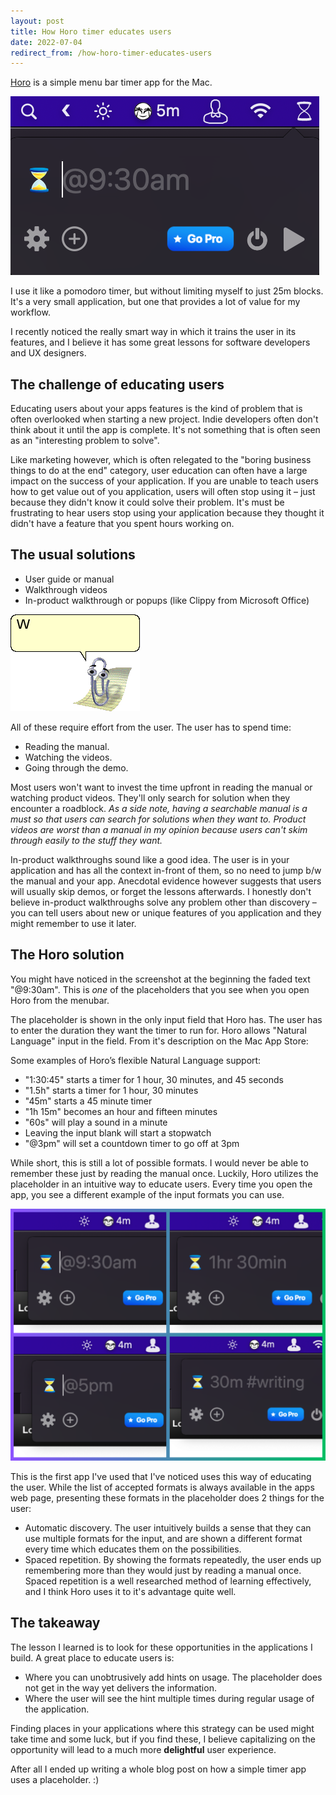 ```yaml
---
layout: post
title: How Horo timer educates users
date: 2022-07-04
redirect_from: /how-horo-timer-educates-users
---
```

[Horo](https://apps.apple.com/us/app/horo-timer-for-menu-bar/id1437226581?mt=12) is a simple menu bar timer app for the Mac.

![Horo timer screenshot](/assets/images/horo-timer-01.png)

I use it like a pomodoro timer, but without limiting myself to just 25m blocks. It's a very small application, but one that provides a lot of value for my workflow.

I recently noticed the really smart way in which it trains the user in its features, and I believe it has some great lessons for software developers and UX designers.

## The challenge of educating users

Educating users about your apps features is the kind of problem that is often overlooked when starting a new project. Indie developers often don't think about it until the app is complete. It's not something that is often seen as an "interesting problem to solve".

Like marketing however, which is often relegated to the "boring business things to do at the end" category, user education can often have a large impact on the success of your application. If you are unable to teach users how to get value out of you application, users will often stop using it – just because they didn't know it could solve their problem. It's must be frustrating to hear users stop using your application because they thought it didn't have a feature that you spent hours working on.

## The usual solutions

- User guide or manual
- Walkthrough videos
- In-product walkthrough or popups (like Clippy from Microsoft Office)

![Microsoft Office Clippy](/assets/images/horo-timer-02.gif)

All of these require effort from the user. The user has to spend time:
- Reading the manual.
- Watching the videos.
- Going through the demo.

Most users won't want to invest the time upfront in reading the manual or watching product videos. They'll only search for solution when they encounter a roadblock. _As a side note, having a searchable manual is a must so that users can search for solutions when they want to. Product videos are worst than a manual in my opinion because users can't skim through easily to the stuff they want._

In-product walkthroughs sound like a good idea. The user is in your application and has all the context in-front of them, so no need to jump b/w the manual and your app. Anecdotal evidence however suggests that users will usually skip demos, or forget the lessons afterwards. I honestly don't believe in-product walkthroughs solve any problem other than discovery – you can tell users about new or unique features of you application and they might remember to use it later.

## The Horo solution

You might have noticed in the screenshot at the beginning the faded text "@9:30am". This is _one_ of the placeholders that you see when you open Horo from the menubar.

The placeholder is shown in the only input field that Horo has. The user has to enter the duration they want the timer to run for. Horo allows "Natural Language" input in the field. From it's description on the Mac App Store:

Some examples of Horo’s flexible Natural Language support:
- "1:30:45" starts a timer for 1 hour, 30 minutes, and 45 seconds
- "1.5h" starts a timer for 1 hour, 30 minutes
- "45m" starts a 45 minute timer
- "1h 15m" becomes an hour and fifteen minutes
- "60s" will play a sound in a minute
- Leaving the input blank will start a stopwatch
- "@3pm" will set a countdown timer to go off at 3pm

While short, this is still a lot of possible formats. I would never be able to remember these just by reading the manual once. Luckily, Horo utilizes the placeholder in an intuitive way to educate users. Every time you open the app, you see a different example of the input formats you can use.

![Horo timer placeholder examples](/assets/images/horo-timer-gallery.png)

This is the first app I've used that I've noticed uses this way of educating the user. While the list of accepted formats is always available in the apps web page, presenting these formats in the placeholder does 2 things for the user:
- Automatic discovery. The user intuitively builds a sense that they can use multiple formats for the input, and are shown a different format every time which educates them on the possibilities.
- Spaced repetition. By showing the formats repeatedly, the user ends up remembering more than they would just by reading a manual once. Spaced repetition is a well researched method of learning effectively, and I think Horo uses it to it's advantage quite well.

## The takeaway

The lesson I learned is to look for these opportunities in the applications I build. A great place to educate users is:
- Where you can unobtrusively add hints on usage. The placeholder does not get in the way yet delivers the information.
- Where the user will see the hint multiple times during regular usage of the application.

Finding places in your applications where this strategy can be used might take time and some luck, but if you find these, I believe capitalizing on the opportunity will lead to a much more **delightful** user experience.

After all I ended up writing a whole blog post on how a simple timer app uses a placeholder. :)